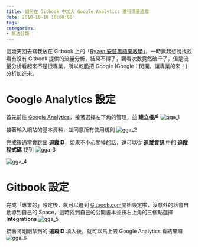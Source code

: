 ```yaml
---
title: 如何在 Gitbook 中加入 Google Analytics 進行流量追蹤
date: 2018-10-18 10:00:00
tags:
categories:
- 無法分類
---
```

這幾天回去寫我放在 Gitbook 上的「[Ryzen 安裝黑蘋果教學](https://mtwstudio.gitbook.io/ryzentosh/)」，一時興起想說找找看有沒有 Gitbook 提供的流量分析，結果不得了，觀看次數竟然破千了，但是流量分析看起來不是很專業，所以乾脆把 Google (Google：閃開，讓專業的來！) 分析加進來。

<!--more-->
# Google Analytics 設定
首先前往 [Google Analytics](https://analytics.google.com/analytics/web/#/)，接著選擇左下角的管理，並 **建立帳戶**
![gga_1](https://pbz6ha.bn.files.1drv.com/y4m8cjM1YlpxzHeS7O6IrikWxQYnXZroWDXN0MAPNA0L1XmWGhKHO7fo7TzrXIBZ2OwuwVGRFAZBosTpyfSK5hBVz5oFD_QD8cX2BqSMCTr3PqCDToQ-5gFjdsXY9JdA8BYpZxs1c5Vo4vI1tiyB8947GC2sODqdSo8XPuk15guMG-lqdp-EUd4HEX2p9beISRAL_SFD3PQkI8skvJhE2C7BA)

接著輸入網站的基本資料，並同意所有使用規則
![gga_2](https://pbbfpw.bn.files.1drv.com/y4mnrwyiSZq7R-OfmnLE6lK9KmNKrzGDOvXBLNJeEHjcARxtMuN4yuLIkVj63vmaGNatFcdOMM0xweWohyfnpBPd7Yc2D1Fjt3dfm-G_Hb7o1GGjBHI2ull-zTWGFxrKF95tZG4nSePuisOSXmLy9tdItDSGFJWSZJez3nBWxf8UYii0Rxo1YSsM1Eg0vwxMc77gKANGzNJ0NUIxfuwtbvviA)

完成後通常會跳出 **追蹤ID**，如果不小心關掉的話，還可以從 **追蹤資訊** 中的 **追蹤程式碼** 找到
![gga_3](https://pbyc2a.bn.files.1drv.com/y4mG_7PBIuTTVyyYG1rO8LcXsm42BzvjMEisteJNgD9EyV6TcyJXS1iEKLV25ctoWUSaSxIQzLAWuJQqplRBceaO90GmfmIRA3tMrrJbx-AZgXhWUcb6e9NABydp8Wc0upxOAU3MtVdyg__pfhAkhEhtK5S70hmLJD1bBsKt4woiHFx8PGdj6tOxlLShwUAjGTE_IqH8Q5aOT8V1YIRqIjUlg)

![gga_4](https://pbabyw.bn.files.1drv.com/y4mxEvomV_XJ6adyt-jaR2Ylmn46ALqC-9YBROHD1178s0b3mKWln7_WUhXKCzpc1GFKxQR8huEz-N_N8r6esulPcz8ehLZhlgMfJ6zB_4M0t_BCZeaWUescdBx8ERs3-MpCoLRO9-ewieDCo42g2AMEFb1PYl76AXiDOOIw9UiTTQV9MzM1dEQwKchNqk_qX7RBE0XspV-v1IT1gleYXErgg)

# Gitbook 設定
完成「專業的」設定後，就可以進到 [Gitbook.com](https://www.gitbook.com)開始設定啦，沒意外的話會自動導到自己的 Space，這時找到自己的公開書本並按右上角的三個點選擇 **Integrations**
![gga_5](https://pbbm7g.bn.files.1drv.com/y4mwT2Tin0W8OvTjUyqOEtabtO3yUrvxBCRXpKU3mmNNaf_JZGcMu2M1QfWj-va-q85yZX03zK4mxsuM_Mls8pdlI-VVyblHLXDQzbMb2oqubNTMMfX2xyfc8LcI5Q-J7KiWLSeH5j6oghAszUyWpRSj8fwkeQOPaqmeCaWpmr2XrfSquUrMAU7blt6PoWYQc02qlcEd49cfOtgyTWSpP9w8g)

接著將剛剛拿到的 **追蹤ID** 填入後，就可以馬上去 Google Analytics 看結果囉
![gga_6](https://pbzleg.bn.files.1drv.com/y4mmv6lgKpFUqzatpxQrZypKDwzyTjPEz2xxQK51cn2r_r1F5OfkHT6wx1o7MSAURffT2uAZ3hfB1Qm537dPaR3SjchFUpauYcRRGkz__6nJgcuqTKVcZPOab0vx6pthcq0ORSosnsGfA6jlvEAph5GpHZxhU9M4sGa853-FkuFtfSnA-fN4QsfR2zwSyhMPbsU37prvUtUagvTHhw7ZRxEwA)
